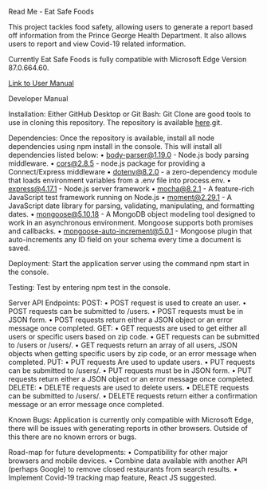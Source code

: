Read Me - Eat Safe Foods

This project tackles food safety, allowing users to generate a report based off information from the Prince George Health Department. It also allows users to report and view Covid-19 related information. 

Currently Eat Safe Foods is fully compatible with Microsoft Edge Version 87.0.664.60. 

[Link to User Manual](EATSAFEFOODS/docs/user.md)

Developer Manual 

Installation: 
Either GitHub Desktop or Git Bash: Git Clone are good tools to use in cloning this repository. The repository is available [here](https://github.com/tvo1026/eatsafefoods).git.

Dependencies:
Once the repository is available, install all node dependencies using npm install in the console. This will install all dependencies listed below:
•	body-parser@1.19.0 - Node.js body parsing middleware.
•	cors@2.8.5 - node.js package for providing a Connect/Express middleware 
•	dotenv@8.2.0 - a zero-dependency module that loads environment variables from a .env file into process.env.
•	express@4.17.1 - Node.js server framework
•	mocha@8.2.1 - A feature-rich JavaScript test framework running on Node.js
•	moment@2.29.1 - A JavaScript date library for parsing, validating, manipulating, and formatting dates.
•	mongoose@5.10.18 - A MongoDB object modeling tool designed to work in an asynchronous environment. Mongoose supports both promises and callbacks.
•	mongoose-auto-increment@5.0.1 - Mongoose plugin that auto-increments any ID field on your schema every time a document is saved.

Deployment:
Start the application server using the command npm start in the console.

Testing:
Test by entering npm test in the console.

Server API Endpoints:
POST:
•	POST request is used to create an user.
•	POST requests can be submitted to /users.
•	POST requests must be in JSON form.
•	POST requests return either a JSON object or an error message once completed.
GET:
•	GET requests are used to get either all users or specific users based on zip code.
•	GET requests can be submitted to /users or /users/<zipcode>.
•	GET requests return an array of all users, JSON objects when getting specific users by zip code, or an error message when completed.
PUT:
•	PUT requests Are used to update users.
•	PUT requests can be submitted to /users/<userName>.
•	PUT requests must be in JSON form.
•	PUT requests return either a JSON object or an error message once completed.
DELETE:
•	DELETE requests are used to delete users.
•	DELETE requests can be submitted to /users/<userName>.
•	DELETE requests return either a confirmation message or an error message once completed.

Known Bugs:
Application is currently only compatible with Microsoft Edge, there will be issues with generating reports in other browsers. Outside of this there are no known errors or bugs.

Road-map for future developments:
•	Compatibility for other major browsers and mobile devices.
•	Combine data available with another API (perhaps Google) to remove closed restaurants from search results.
•	Implement Covid-19 tracking map feature, React JS suggested.